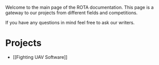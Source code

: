 Welcome to the main page of the ROTA documentation. This page is a gateway to our projects from different fields and competitions.

If you have any questions in mind feel free to ask our writers.

# Projects
- [[Fighting UAV Software]]